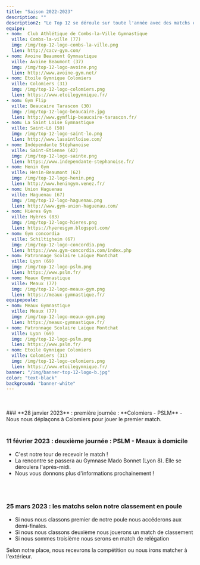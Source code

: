 ```yaml
---
title: "Saison 2022-2023"
description: ""
description2: "Le Top 12 se déroule sur toute l'année avec des matchs entre 2 équipes.<br> Retrouvez ici le calendrier des rencontres du PSLM ainsi que les équipes présentes en Top 12 cette saison."
equipe:
- nom:  Club Athlétique de Combs-la-Ville Gymnastique
  ville: Combs-la-ville (77)
  img: /img/top-12-logo-combs-la-ville.png
  lien: http://cacv-gym.com/
- nom: Avoine Beaumont Gymnastique
  ville: Avoine Beaumont (37)
  img: /img/top-12-logo-avoine.png
  lien: http://www.avoine-gym.net/
- nom: Etoile Gymnique Colomiers
  ville: Colomiers (31)
  img: /img/top-12-logo-colomiers.png
  lien: https://www.etoilegymnique.fr/
- nom: Gym Flip
  ville: Beaucaire Tarascon (30)
  img: /img/top-12-logo-beaucaire.jpg
  lien: http://www.gymflip-beaucaire-tarascon.fr/
- nom: La Saint Loise Gymnastique
  ville: Saint-Lô (50)
  img: /img/top-12-logo-saint-lo.png
  lien: http://www.lasaintloise.com/
- nom: Indépendante Stéphanoise
  ville: Saint-Etienne (42)
  img: /img/top-12-logo-sainte.png
  lien: https://www.independante-stephanoise.fr/
- nom: Henin Gym
  ville: Henin-Beaumont (62)
  img: /img/top-12-logo-henin.png
  lien: http://www.heningym.venez.fr/
- nom: Union Haguenau
  ville: Haguenau (67)
  img: /img/top-12-logo-haguenau.png
  lien: http://www.gym-union-haguenau.com/
- nom: Hières Gym
  ville: Hyères (83)
  img: /img/top-12-logo-hieres.png
  lien: https://hyeresgym.blogspot.com/
- nom: Gym concordia
  ville: Schiltigheim (67)
  img: /img/top-12-logo-concordia.png
  lien: https://www.gym-concordia.com/index.php
- nom: Patronnage Scolaire Laïque Montchat
  ville: Lyon (69)
  img: /img/top-12-logo-pslm.png
  lien: https://www.pslm.fr/
- nom: Meaux Gymnastique
  ville: Meaux (77)
  img: /img/top-12-logo-meaux-gym.png
  lien: https://meaux-gymnastique.fr/
equipepoule:
- nom: Meaux Gymnastique
  ville: Meaux (77)
  img: /img/top-12-logo-meaux-gym.png
  lien: https://meaux-gymnastique.fr/
- nom: Patronnage Scolaire Laïque Montchat
  ville: Lyon (69)
  img: /img/top-12-logo-pslm.png
  lien: https://www.pslm.fr/
- nom: Etoile Gymnique Colomiers
  ville: Colomiers (31)
  img: /img/top-12-logo-colomiers.png
  lien: https://www.etoilegymnique.fr/
banner: "/img/banner-top-12-logo-b.jpg"
color: "text-black"
background: "banner-white"
---
```

<br>
<br>
### **28 janvier 2023** : première journée : **Colomiers - PSLM**
- Nous nous déplaçons à Colomiers pour jouer le premier match.
<br>
<br>

### **11 février 2023** : deuxième journée : **PSLM - Meaux** à domicile

- C'est notre tour de recevoir le match !
- La rencontre se passera au Gymnase Mado Bonnet (Lyon 8). Elle se déroulera l'après-midi.
- Nous vous donnons plus d'informations prochainement !
<br>
<br>

### **25 mars 2023** : les matchs selon notre classement en poule
- Si nous nous classons premier de notre poule nous accéderons aux demi-finales.
- Si nous nous classons deuxième nous jouerons un match de classement
- Si nous sommes troisième nous serons en match de relégation

Selon notre place, nous recevrons la compétition ou nous irons matcher à l'extérieur.
